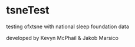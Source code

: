 # tsneTest
testing ofxtsne with national sleep foundation data

developed by Kevyn McPhail & Jakob Marsico
